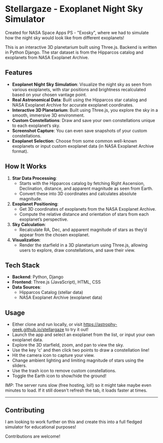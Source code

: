 # Stellargaze - Exoplanet Night Sky Simulator

Created for NASA Space Apps PS - "Exosky", where we had to simulate how the night sky would look like from different exoplanets!

This is an interactive 3D planetarium built using Three.js. Backend is written in Python Django. The star dataset is from the Hipparcos catalog and exoplanets from NASA Exoplanet Archive.



## Features

- **Exoplanet Night Sky Simulation**: Visualize the night sky as seen from various exoplanets, with star positions and brightness recalculated based on your chosen vantage point.
- **Real Astronomical Data**: Built using the Hipparcos star catalog and NASA Exoplanet Archive for accurate exoplanet coordinates.
- **Interactive 3D Planetarium**: Built using Three.js, you explore the sky in a smooth, immersive 3D environment.
- **Custom Constellations**: Draw and save your own constellations unique to each exoplanet’s sky.
- **Screenshot Capture**: You can even save snapshots of your custom constellations.
- **Exoplanet Selection**: Choose from some common well-known exoplanets or input custom exoplanet data (in NASA Exoplanet Archive format).


## How It Works

1. **Star Data Processing**: 
   - Starts with the Hipparcos catalog by fetching Right Ascension, Declination, distance, and apparent magnitude as seen from Earth.
   - Convert these into 3D coordinates and calculates absolute magnitude.
2. **Exoplanet Positioning**: 
   - Get 3D coordinates of exoplanets from the NASA Exoplanet Archive.
   - Compute the relative distance and orientation of stars from each exoplanet’s perspective.
3. **Sky Calculation**: 
   - Recalculate RA, Dec, and apparent magnitude of stars as they’d appear from the chosen exoplanet.
4. **Visualization**: 
   - Render the starfield in a 3D planetarium using Three.js, allowing users to explore, draw constellations, and save their view.



## Tech Stack

- **Backend**: Python, Django
- **Frontend**: Three.js (JavaScript), HTML, CSS
- **Data Sources**: 
  - Hipparcos Catalog (stellar data)
  - NASA Exoplanet Archive (exoplanet data)



## Usage
- Either clone and run locally, or visit https://astrophy-geek.github.io/stellargaze to try it out!
- Launch the app and select an exoplanet from the list, or input your own exoplanet data.
- Explore the 3D starfield, zoom, and pan to view the sky.
- Use the key 'c' and then click two points to draw a constellation line!
- Hit the camera icon to capture your view.
- Change ambient lighting and limiting magnitude of stars using the sliders.
- Use the trash icon to remove custom constellations.
- Toggle the Earth icon to show/hide the ground!

IMP: The server runs slow (free hosting, lol!) so it might take maybe even minutes to load. If it still doesn't refresh the tab, it loads faster at times.

---

## Contributing

I am looking to work further on this and create this into a full fledged simulator for educational purposes! 

Contributions are welcome! 
